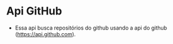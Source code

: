 # Api GitHub

- Essa api busca repositórios do github usando a api do github (https://api.github.com).
